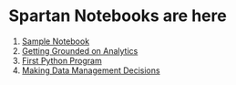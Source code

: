 # Spartan Notebooks are here

1. [Sample Notebook](sample.md)
2. [Getting Grounded on Analytics](sp101.md)
3. [First Python Program](DMVW2.md)
4. [Making Data Management Decisions](DMVW3.md)
